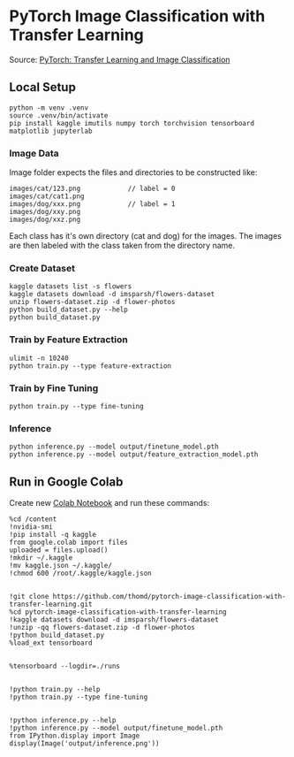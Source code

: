 # PyTorch Image Classification with Transfer Learning

Source: [PyTorch: Transfer Learning and Image Classification](https://pyimagesearch.com/2021/10/11/pytorch-transfer-learning-and-image-classification/)

## Local Setup

    python -m venv .venv
    source .venv/bin/activate
    pip install kaggle imutils numpy torch torchvision tensorboard matplotlib jupyterlab

### Image Data

Image folder expects the files and directories to be constructed like:

    images/cat/123.png            // label = 0
    images/cat/cat1.png
    images/dog/xxx.png            // label = 1
    images/dog/xxy.png
    images/dog/xxz.png

Each class has it's own directory (cat and dog) for the images. The images are then labeled with the class taken from the directory name.

### Create Dataset

    kaggle datasets list -s flowers
    kaggle datasets download -d imsparsh/flowers-dataset
    unzip flowers-dataset.zip -d flower-photos
    python build_dataset.py --help
    python build_dataset.py

### Train by Feature Extraction

    ulimit -n 10240
    python train.py --type feature-extraction

### Train by Fine Tuning

    python train.py --type fine-tuning

### Inference

    python inference.py --model output/finetune_model.pth
    python inference.py --model output/feature_extraction_model.pth

## Run in Google Colab

Create new [Colab Notebook](https://colab.research.google.com) and run these commands:

    %cd /content
    !nvidia-smi
    !pip install -q kaggle
    from google.colab import files
    uploaded = files.upload()
    !mkdir ~/.kaggle
    !mv kaggle.json ~/.kaggle/
    !chmod 600 /root/.kaggle/kaggle.json


    !git clone https://github.com/thomd/pytorch-image-classification-with-transfer-learning.git
    %cd pytorch-image-classification-with-transfer-learning
    !kaggle datasets download -d imsparsh/flowers-dataset
    !unzip -qq flowers-dataset.zip -d flower-photos
    !python build_dataset.py
    %load_ext tensorboard


    %tensorboard --logdir=./runs


    !python train.py --help
    !python train.py --type fine-tuning


    !python inference.py --help
    !python inference.py --model output/finetune_model.pth
    from IPython.display import Image
    display(Image('output/inference.png'))
